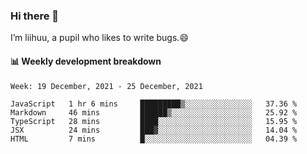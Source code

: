 ### Hi there 👋
I’m liihuu, a pupil who likes to write bugs.😄


#### 📊 Weekly development breakdown
<!--START_SECTION:waka-->
```text
Week: 19 December, 2021 - 25 December, 2021

JavaScript   1 hr 6 mins     █████████▒░░░░░░░░░░░░░░░   37.36 % 
Markdown     46 mins         ██████▒░░░░░░░░░░░░░░░░░░   25.92 % 
TypeScript   28 mins         ████░░░░░░░░░░░░░░░░░░░░░   15.95 % 
JSX          24 mins         ███▓░░░░░░░░░░░░░░░░░░░░░   14.04 % 
HTML         7 mins          █░░░░░░░░░░░░░░░░░░░░░░░░   04.39 % 
```
<!--END_SECTION:waka-->

<!--
**liihuu/liihuu** is a ✨ _special_ ✨ repository because its `README.md` (this file) appears on your GitHub profile.

Here are some ideas to get you started:

- 🔭 I’m currently working on ...
- 🌱 I’m currently learning ...
- 👯 I’m looking to collaborate on ...
- 🤔 I’m looking for help with ...
- 💬 Ask me about ...
- 📫 How to reach me: ...
- 😄 Pronouns: ...
- ⚡ Fun fact: ...
-->
